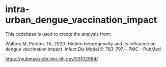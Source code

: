 # intra-urban_dengue_vaccination_impact

This codebase is used to create the analysis from:

Walters M, Perkins TA, 2020. Hidden heterogeneity and its influence on dengue vaccination impact. Infect Dis Model 5: 783–797. - PMC - PubMed

https://pubmed.ncbi.nlm.nih.gov/33102984/
